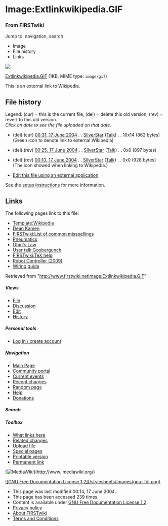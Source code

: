 

# Image:Extlinkwikipedia.GIF

### From FIRSTwiki

Jump to: navigation, search

  * Image
  * File history
  * Links

![](/media/c/cb/Extlinkwikipedia.GIF)

[Extlinkwikipedia.GIF](/media/c/cb/Extlinkwikipedia.GIF "Extlinkwikipedia.GIF"
) (1KB, MIME type: `image/gif`)

This is an external link to Wikipedia.

## File history

Legend: (cur) = this is the current file, (del) = delete this old version,
(rev) = revert to this old version.  
_Click on date to see the file uploaded on that date_.

  * (del) (cur) [00:31, 17 June 2004](/media/c/cb/Extlinkwikipedia.GIF "/media/c/cb/Extlinkwikipedia.GIF" ) . . [SilverStar](User:SilverStar "User:SilverStar" ) ([Talk](User_talk:SilverStar "User talk:SilverStar" )) . . 10x14 (862 bytes) (Green icon to denote link to external Wikipedia)
  * (del) (rev) [00:25, 17 June 2004](/media/archive/c/cb/20040617003141%21Extlinkwikipedia.GIF "/media/archive/c/cb/20040617003141!Extlinkwikipedia.GIF" ) . . [SilverStar](User:SilverStar "User:SilverStar" ) ([Talk](User_talk:SilverStar "User talk:SilverStar" )) . . 0x0 (897 bytes)
  * (del) (rev) [00:10, 17 June 2004](/media/archive/c/cb/20040617002507%21Extlinkwikipedia.GIF "/media/archive/c/cb/20040617002507!Extlinkwikipedia.GIF" ) . . [SilverStar](User:SilverStar "User:SilverStar" ) ([Talk](User_talk:SilverStar "User talk:SilverStar" )) . . 0x0 (928 bytes) (The icon showed when linking to Wikipedia.)
  

  * [Edit this file using an external application](/index.php?title=Image:Extlinkwikipedia.GIF&action=edit&externaledit=true&mode=file "Image:Extlinkwikipedia.GIF" )

See the [setup
instructions](http://meta.wikimedia.org/wiki/Help:External_editors
"http://meta.wikimedia.org/wiki/Help:External_editors" ) for more information.

## Links

The following pages link to this file:

  * [Template:Wikipedia](Template:Wikipedia "Template:Wikipedia" )
  * [Dean Kamen](Dean_Kamen "Dean Kamen" )
  * [FIRSTwiki:List of common misspellings](FIRSTwiki:List_of_common_misspellings "FIRSTwiki:List of common misspellings" )
  * [Pneumatics](Pneumatics "Pneumatics" )
  * [Ohm's Law](Ohm%27s_Law "Ohm's Law" )
  * [User talk:Goobergunch](User_talk:Goobergunch "User talk:Goobergunch" )
  * [FIRSTwiki:TeX help](FIRSTwiki:TeX_help "FIRSTwiki:TeX help" )
  * [Robot Controller (2009)](Robot_Controller_%282009%29 "Robot Controller \(2009\)" )
  * [Wiring guide](Wiring_guide "Wiring guide" )

Retrieved from
"<http://www.firstwiki.netImage:Extlinkwikipedia.GIF>"

##### Views

  * [File](Image:Extlinkwikipedia.GIF)
  * [Discussion](Image_talk:Extlinkwikipedia.GIF)
  * [Edit](/index.php?title=Image:Extlinkwikipedia.GIF&action=edit)
  * [History](/index.php?title=Image:Extlinkwikipedia.GIF&action=history)

##### Personal tools

  * [Log in / create account](/index.php?title=Special:Userlogin&returnto=Image:Extlinkwikipedia.GIF)

[](Main_Page "Main Page" )

##### Navigation

  * [Main Page](Main_Page)
  * [Community portal](FIRSTwiki:Community_portal)
  * [Current events](Current_events)
  * [Recent changes](Special:Recentchanges)
  * [Random page](Special:Random)
  * [Help](FIRSTwiki:Help)
  * [Donations](FIRSTwiki:Site_support)

##### Search



##### Toolbox

  * [What links here](Special:Whatlinkshere/Image:Extlinkwikipedia.GIF)
  * [Related changes](Special:Recentchangeslinked/Image:Extlinkwikipedia.GIF)
  * [Upload file](Special:Upload)
  * [Special pages](Special:Specialpages)
  * [Printable version](/index.php?title=Image:Extlinkwikipedia.GIF&printable=yes)
  * [Permanent link](/index.php?title=Image:Extlinkwikipedia.GIF&oldid=39226)

[![MediaWiki](/skins/common/images/poweredby_mediawiki_88x31.png)](http://www.
mediawiki.org/)

[![GNU Free Documentation License 1.2](/stylesheets/images/gnu-
fdl.png)](http://www.gnu.org/copyleft/fdl.html)

  * This page was last modified 00:14, 17 June 2004.
  * This page has been accessed 239 times.
  * Content is available under [GNU Free Documentation License 1.2](http://www.gnu.org/copyleft/fdl.html "http://www.gnu.org/copyleft/fdl.html" ).
  * [Privacy policy](FIRSTwiki:Privacy_policy "FIRSTwiki:Privacy policy" )
  * [About FIRSTwiki](FIRSTwiki:About "FIRSTwiki:About" )
  * [Terms and Conditions](FIRSTwiki:Terms_and_conditions "FIRSTwiki:Terms and conditions" )

